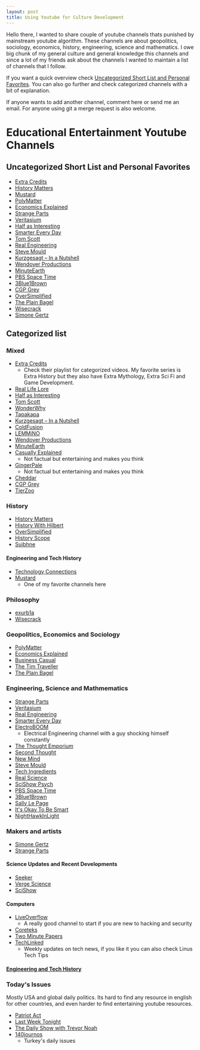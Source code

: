 ```yaml
---
layout: post
title: Using Youtube for Culture Development 
---
```


Hello there, I wanted to share couple of youtube channels thats punished by mainstream youtube algorithm. These channels are about geopolitics, sociology, economics, history, engineering, science and mathematics. I owe big chunk of my general culture and general knowledge this channels and since a lot of my friends ask about the channels I wanted to maintain a list of channels that I follow.

If you want a quick overview check [Uncategorized Short List and Personal Favorites](#Uncategorized-Short-List-and-Personal-Favorites). You can also go further and check categorized channels with a bit of explanation.

If anyone wants to add another channel, comment here or send me an email. For anyone using git a merge request is also welcome.

# Educational Entertainment Youtube Channels

## Uncategorized Short List and Personal Favorites
- [Extra Credits](https://www.youtube.com/channel/UCCODtTcd5M1JavPCOr_Uydg)
- [History Matters](https://www.youtube.com/channel/UC22BdTgxefuvUivrjesETjg)
- [Mustard](https://www.youtube.com/channel/UC1ZBQ-F-yktYD4m5AzM6pww)
- [PolyMatter](https://www.youtube.com/channel/UCgNg3vwj3xt7QOrcIDaHdFg)
- [Economics Explained](https://www.youtube.com/channel/UCZ4AMrDcNrfy3X6nsU8-rPg)
- [Strange Parts](https://www.youtube.com/channel/UCO8DQrSp5yEP937qNqTooOw)
- [Veritasium](https://www.youtube.com/channel/UCHnyfMqiRRG1u-2MsSQLbXA)
- [Half as Interesting](https://www.youtube.com/channel/UCuCkxoKLYO_EQ2GeFtbM_bw)
- [Smarter Every Day](https://www.youtube.com/channel/UC6107grRI4m0o2-emgoDnAA)
- [Tom Scott](https://www.youtube.com/channel/UCBa659QWEk1AI4Tg--mrJ2A)
- [Real Engineering](https://www.youtube.com/channel/UCR1IuLEqb6UEA_zQ81kwXfg)
- [Steve Mould](https://www.youtube.com/channel/UCEIwxahdLz7bap-VDs9h35A)
- [Kurzgesagt – In a Nutshell](https://www.youtube.com/channel/UCsXVk37bltHxD1rDPwtNM8Q)
- [Wendover Productions](https://www.youtube.com/channel/UC9RM-iSvTu1uPJb8X5yp3EQ)
- [MinuteEarth](https://www.youtube.com/channel/UCeiYXex_fwgYDonaTcSIk6w)
- [PBS Space Time](https://www.youtube.com/channel/UC7_gcs09iThXybpVgjHZ_7g)
- [3Blue1Brown](https://www.youtube.com/channel/UCYO_jab_esuFRV4b17AJtAw)
- [CGP Grey](https://www.youtube.com/channel/UC2C_jShtL725hvbm1arSV9w)
- [OverSimplified](https://www.youtube.com/channel/UCNIuvl7V8zACPpTmmNIqP2A)
- [The Plain Bagel](https://www.youtube.com/channel/UCFCEuCsyWP0YkP3CZ3Mr01Q)
- [Wisecrack](https://www.youtube.com/channel/UC6-ymYjG0SU0jUWnWh9ZzEQ)
- [Simone Gertz](https://www.youtube.com/channel/UC3KEoMzNz8eYnwBC34RaKCQ)

## Categorized list
 
### Mixed
- [Extra Credits](https://www.youtube.com/channel/UCCODtTcd5M1JavPCOr_Uydg)
    - Check their playlist for categorized videos. My favorite series is Extra History but they also have Extra Mythology, Extra Sci Fi and Game Development.
- [Real Life Lore](https://www.youtube.com/channel/UCP5tjEmvPItGyLhmjdwP7Ww)
- [Half as Interesting](https://www.youtube.com/channel/UCuCkxoKLYO_EQ2GeFtbM_bw)
- [Tom Scott](https://www.youtube.com/channel/UCBa659QWEk1AI4Tg--mrJ2A)
- [WonderWhy](https://www.youtube.com/channel/UCcEPmwpXKrKzZahqjwpIAsQ)
- [Tapakapa](https://www.youtube.com/channel/UCz9mH-PsyV4ZuMGAQqeS8IQ)
- [Kurzgesagt – In a Nutshell](https://www.youtube.com/channel/UCsXVk37bltHxD1rDPwtNM8Q)
- [ColdFusion](https://www.youtube.com/channel/UC4QZ_LsYcvcq7qOsOhpAX4A)
- [LEMMiNO](https://www.youtube.com/channel/UCRcgy6GzDeccI7dkbbBna3Q)
- [Wendover Productions](https://www.youtube.com/channel/UC9RM-iSvTu1uPJb8X5yp3EQ)
- [MinuteEarth](https://www.youtube.com/channel/UCeiYXex_fwgYDonaTcSIk6w)
- [Casually Explained](https://www.youtube.com/channel/UCr3cBLTYmIK9kY0F_OdFWFQ)
    - Not factual but entertaining and makes you think
- [GingerPale](https://www.youtube.com/channel/UCGGTAB19HlHEWPwwmxHsEKA)
    - Not factual but entertaining and makes you think
- [Cheddar](https://www.youtube.com/channel/UC04KsGq3npibMCE9Td3mVDg)
- [CGP Grey](https://www.youtube.com/channel/UC2C_jShtL725hvbm1arSV9w)
- [TierZoo](https://www.youtube.com/channel/UCHsRtomD4twRf5WVHHk-cMw)

### History
- [History Matters](https://www.youtube.com/channel/UC22BdTgxefuvUivrjesETjg)
- [History With Hilbert](https://www.youtube.com/channel/UC1Zc6_BhPXiCWZlrZP4EsEg)
- [OverSimplified](https://www.youtube.com/channel/UCNIuvl7V8zACPpTmmNIqP2A)
- [History Scope](https://www.youtube.com/channel/UCYb6v1AlX6prKl83DswM5iw)
- [Suibhne](https://www.youtube.com/channel/UCQD-0MjUbDBwm2UTVYr0Dag)

#### Engineering and Tech History
- [Technology Connections](https://www.youtube.com/channel/UCy0tKL1T7wFoYcxCe0xjN6Q)
- [Mustard](https://www.youtube.com/channel/UC1ZBQ-F-yktYD4m5AzM6pww)
    - One of my favorite channels here

### Philosophy
- [exurb1a](https://www.youtube.com/channel/UCimiUgDLbi6P17BdaCZpVbg)
- [Wisecrack](https://www.youtube.com/channel/UC6-ymYjG0SU0jUWnWh9ZzEQ)

### Geopolitics, Economics and Sociology
- [PolyMatter](https://www.youtube.com/channel/UCgNg3vwj3xt7QOrcIDaHdFg)
- [Economics Explained](https://www.youtube.com/channel/UCZ4AMrDcNrfy3X6nsU8-rPg)
- [Business Casual](https://www.youtube.com/channel/UC_E4px0RST-qFwXLJWBav8Q)
- [The Tim Traveller](https://www.youtube.com/channel/UC2LVhJH_9cT2XKp0VAfsKOQ)
- [The Plain Bagel](https://www.youtube.com/channel/UCFCEuCsyWP0YkP3CZ3Mr01Q)

### Engineering, Science and Mathmematics
- [Strange Parts](https://www.youtube.com/channel/UCO8DQrSp5yEP937qNqTooOw)
- [Veritasium](https://www.youtube.com/channel/UCHnyfMqiRRG1u-2MsSQLbXA)
- [Real Engineering](https://www.youtube.com/channel/UCR1IuLEqb6UEA_zQ81kwXfg)
- [Smarter Every Day](https://www.youtube.com/channel/UC6107grRI4m0o2-emgoDnAA)
- [ElectroBOOM](https://www.youtube.com/channel/UCJ0-OtVpF0wOKEqT2Z1HEtA)
    - Electrical Engineering channel with a guy shocking himself constantly
- [The Thought Emporium](https://www.youtube.com/channel/UCV5vCi3jPJdURZwAOO_FNfQ)
- [Second Thought](https://www.youtube.com/channel/UCJm2TgUqtK1_NLBrjNQ1P-w)
- [New Mind](https://www.youtube.com/channel/UC5_Y-BKzq1uW_2rexWkUzlA)
- [Steve Mould](https://www.youtube.com/channel/UCEIwxahdLz7bap-VDs9h35A)
- [Tech Ingredients](https://www.youtube.com/channel/UCVSHXNNBitaPd5lYz48--yg)
- [Real Science](https://www.youtube.com/channel/UC176GAQozKKjhz62H8u9vQQ)
- [SciShow Psych](https://www.youtube.com/channel/UCUdettijNYvLAm4AixZv4RA)
- [PBS Space Time](https://www.youtube.com/channel/UC7_gcs09iThXybpVgjHZ_7g)
- [3Blue1Brown](https://www.youtube.com/channel/UCYO_jab_esuFRV4b17AJtAw)
- [Sally Le Page](https://www.youtube.com/channel/UC9AUeAvdEVJfyS9rd9pvp8g)
- [It's Okay To Be Smart](https://www.youtube.com/user/itsokaytobesmart)
- [NightHawkInLight](https://www.youtube.com/channel/UCFtc3XdXgLFwhlDajMGK69w)

### Makers and artists
- [Simone Gertz](https://www.youtube.com/channel/UC3KEoMzNz8eYnwBC34RaKCQ)
- [Strange Parts](https://www.youtube.com/channel/UCO8DQrSp5yEP937qNqTooOw)

#### Science Updates and Recent Developments
- [Seeker](https://www.youtube.com/channel/UCzWQYUVCpZqtN93H8RR44Qw)
- [Verge Science](https://www.youtube.com/channel/UCtxJFU9DgUhfr2J2bveCHkQs)
- [SciShow](https://www.youtube.com/channel/UCZYTClx2T1of7BRZ86-8fow)

#### Computers
- [LiveOverflow](https://www.youtube.com/channel/UClcE-kVhqyiHCcjYwcpfj9w)
    - A really good channel to start if you are new to hacking and security
- [Coreteks](https://www.youtube.com/channel/UCX_t3BvnQtS5IHzto_y7tbw)
- [Two Minute Papers](https://www.youtube.com/channel/UCbfYPyITQ-7l4upoX8nvctg)
- [TechLinked](https://www.youtube.com/channel/UCeeFfhMcJa1kjtfZAGskOCA)
    - Weekly updates on tech news, if you like it you can also check Linus Tech Tips

#### [Engineering and Tech History](#Engineering-and-Tech-History)

### Today's Issues
Mostly USA and global daily politics. Its hard to find any resource in english for other countries, and even harder to find entertaining youtube resources.
- [Patriot Act](https://www.youtube.com/channel/UCarEovlrD9QY-fy-Z6apIDQ)
- [Last Week Tonight](https://www.youtube.com/user/LastWeekTonight)
- [The Daily Show with Trevor Noah](https://www.youtube.com/channel/UCwWhs_6x42TyRM4Wstoq8HA)
- [140journos](https://www.youtube.com/channel/UCO-_F5ZEUhy0oKrSa69DLMw)
    - Turkey's daily issues